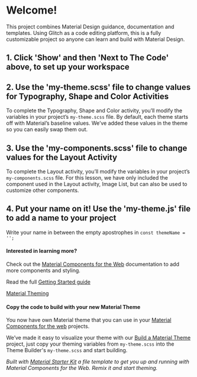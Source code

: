 # Welcome!
This project combines Material Design guidance, documentation and templates. Using Glitch as a code editing platform, this is a fully customizable project so anyone can learn and build with Material Design.

## 1. Click 'Show' and then 'Next to The Code' above, to set up your workspace

## 2. Use the 'my-theme.scss' file to change values for Typography, Shape and Color Activities 
To complete the Typography, Shape and Color activity, you’ll modify the variables in your project’s ```my-theme.scss``` file. By default, each theme starts off with Material’s baseline values. We’ve added these values in the theme so you can easily swap them out.

## 3. Use the 'my-components.scss' file to change values for the Layout Activity
To complete the Layout activity, you’ll modify the variables in your project’s ```my-components.scss``` file. For this lesson, we have only included the component used in the Layout activity, Image List, but can also be used to customize other components. 

## 4. Put your name on it! Use the 'my-theme.js' file to add a name to your project
Write your name in between the empty apostrophes in ```const themeName = '';```




#### Interested in learning more?
Check out the [Material Components for the Web](https://github.com/material-components/material-components-web) documentation to add more components and styling.

Read the full [Getting Started guide](https://github.com/material-components/material-components-web/blob/master/docs/getting-started.md)

[Material Theming](https://material.io/design/material-theming)


#### Copy the code to build with your new Material Theme 
You now have own Material theme that you can use in your [Material Components for the web](https://github.com/material-components/material-components-web) projects. 


We’ve made it easy to visualize your theme with our [Build a Material Theme](https://glitch.com/~material-starter-kit) project, just copy your theming variables from ```my-theme.scss``` into the Theme Builder's ```my-theme.scss``` and start building.

*Built with [Material Starter Kit](https://glitch.com/~material-starter-kit) a file template to get you up and running with Material Components for the Web. Remix it and start theming.*